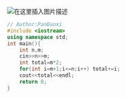 ![在这里插入图片描述](https://pic.2ge.org/cdn/?url=https://img-blog.csdnimg.cn/dfaa4f42154e47909db690ee666d99aa.png?x-oss-process=image/watermark,type_ZHJvaWRzYW5zZmFsbGJhY2s,shadow_50,text_Q1NETiBA5r2Y6YGT54a5,size_20,color_FFFFFF,t_70,g_se,x_16)

```cpp
// Author:PanDaoxi
#include <iostream>
using namespace std;
int main(){
	int n,m;
	cin>>n>>m;
	int total=m*2;
	for(int i=m+1;i<=n;i++) total+=i;
	cout<<total<<endl;
	return 0;
} 
```

